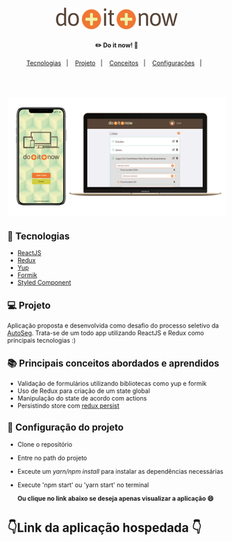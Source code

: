 <h1 align="center">
    <img alt="Do it now!" title="#logo" src=".github/marca_mini_app.png" width="280px" height="50px"/>
</h1>
<h4 align="center">
       ✏️ Do it now! 📑
</h4>

<p align="center">
  <a href="#rocket-tecnologias">Tecnologias</a>&nbsp;&nbsp;&nbsp;|&nbsp;&nbsp;&nbsp;
  <a href="#-projeto">Projeto</a>&nbsp;&nbsp;&nbsp;|&nbsp;&nbsp;&nbsp;
  <a href="#-principais-conceitos-abordados">Conceitos</a>&nbsp;&nbsp;&nbsp;|&nbsp;&nbsp;&nbsp;
  <a href="#-configuração-do-projeto">Configurações</a>&nbsp;&nbsp;&nbsp;|&nbsp;&nbsp;&nbsp;
</p>

<br>

<h1 align="center">
    <img alt="desktop demo" title="desktop_demo_image" src=".github/mobDeskmock.png" width="800px" height="270px"/>
</h1>

## :rocket: Tecnologias

- [ReactJS](https://reactjs.org)
- [Redux]()
- [Yup]()
- [Formik]()
- [Styled Component]()

## 💻 Projeto

Aplicação proposta e desenvolvida como desafio do processo seletivo da [AutoSeg](). Trata-se de um todo app utilizando ReactJS e Redux como principais tecnologias :)

## 📚 Principais conceitos abordados e aprendidos

- Validação de formulários utilizando bibliotecas como yup e formik
- Uso de Redux para criação de um state global
- Manipulação do state de acordo com actions
- Persistindo store com [redux persist]()

## 🤔 Configuração do projeto

- Clone o repositório
- Entre no path do projeto
- Exceute um _yarn/npm install_ para instalar as dependências necessárias
- Execute 'npm start' ou 'yarn start' no terminal

  **Ou clique no link abaixo se deseja apenas visualizar a aplicação :smile:**

# :point_down:**Link da aplicação hospedada** :point_down:

##
